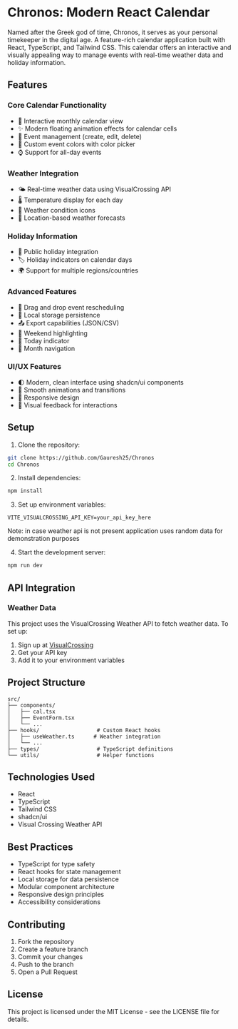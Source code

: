 # Chronos: Modern React Calendar

Named after the Greek god of time, Chronos, it serves as your personal timekeeper in the digital age.
A feature-rich calendar application built with React, TypeScript, and Tailwind CSS. This calendar offers an interactive and visually appealing way to manage events with real-time weather data and holiday information. 

## Features

### Core Calendar Functionality
- 📅 Interactive monthly calendar view
- ✨ Modern floating animation effects for calendar cells
- 🎯 Event management (create, edit, delete)
- 🎨 Custom event colors with color picker
- ⌚ Support for all-day events

### Weather Integration
- 🌤️ Real-time weather data using VisualCrossing API
- 🌡️ Temperature display for each day
- 🌈 Weather condition icons
- 📍 Location-based weather forecasts

### Holiday Information
- 🎉 Public holiday integration
- 🏷️ Holiday indicators on calendar days
- 🌍 Support for multiple regions/countries

### Advanced Features
- 📱 Drag and drop event rescheduling
- 💾 Local storage persistence
- 📤 Export capabilities (JSON/CSV)
- 🎯 Weekend highlighting
- 📍 Today indicator
- 🔄 Month navigation

### UI/UX Features
- 🌓 Modern, clean interface using shadcn/ui components
- 💫 Smooth animations and transitions
- 📱 Responsive design
- 🎨 Visual feedback for interactions

## Setup

1. Clone the repository:
```bash
git clone https://github.com/Gauresh25/Chronos
cd Chronos
```

2. Install dependencies:
```bash
npm install
```

3. Set up environment variables:
```env
VITE_VISUALCROSSING_API_KEY=your_api_key_here
```
Note: in case weather api is not present application uses random data for demonstration purposes

4. Start the development server:
```bash
npm run dev
```

## API Integration

### Weather Data
This project uses the VisualCrossing Weather API to fetch weather data. To set up:

1. Sign up at [VisualCrossing](https://www.visualcrossing.com/)
2. Get your API key
3. Add it to your environment variables

## Project Structure
```
src/
├── components/              
│   ├── cal.tsx        
│   ├── EventForm.tsx       
│   └── ...
├── hooks/                  # Custom React hooks   
│   ├── useWeather.ts      # Weather integration
│   └── ...
├── types/                  # TypeScript definitions
└── utils/                  # Helper functions
```

## Technologies Used

- React
- TypeScript
- Tailwind CSS
- shadcn/ui
- Visual Crossing Weather API

## Best Practices

- TypeScript for type safety
- React hooks for state management
- Local storage for data persistence
- Modular component architecture
- Responsive design principles
- Accessibility considerations

## Contributing

1. Fork the repository
2. Create a feature branch
3. Commit your changes
4. Push to the branch
5. Open a Pull Request

## License

This project is licensed under the MIT License - see the LICENSE file for details.